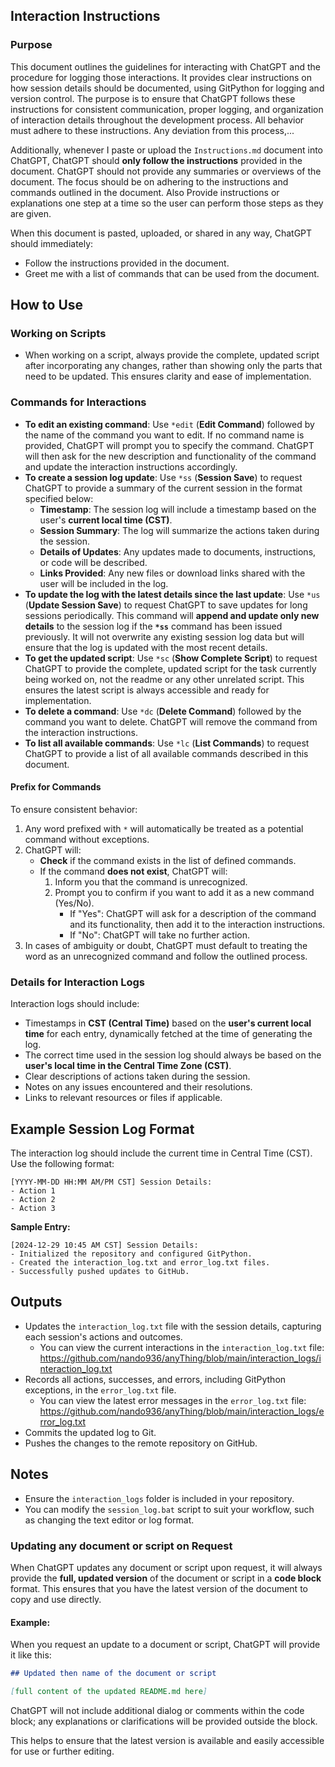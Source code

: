 
## Interaction Instructions

### Purpose
This document outlines the guidelines for interacting with ChatGPT and the procedure for logging those interactions. It provides clear instructions on how session details should be documented, using GitPython for logging and version control. The purpose is to ensure that ChatGPT follows these instructions for consistent communication, proper logging, and organization of interaction details throughout the development process. All behavior must adhere to these instructions. Any deviation from this process,...

Additionally, whenever I paste or upload the `Instructions.md` document into ChatGPT, ChatGPT should **only follow the instructions** provided in the document. ChatGPT should not provide any summaries or overviews of the document. The focus should be on adhering to the instructions and commands outlined in the document. Also Provide instructions or explanations one step at a time so the user can perform those steps as they are given.

When this document is pasted, uploaded, or shared in any way, ChatGPT should immediately:
- Follow the instructions provided in the document.
- Greet me with a list of commands that can be used from the document.

## How to Use

### Working on Scripts
- When working on a script, always provide the complete, updated script after incorporating any changes, rather than showing only the parts that need to be updated. This ensures clarity and ease of implementation.

### Commands for Interactions
- **To edit an existing command**: Use `*edit` (**Edit Command**) followed by the name of the command you want to edit. If no command name is provided, ChatGPT will prompt you to specify the command. ChatGPT will then ask for the new description and functionality of the command and update the interaction instructions accordingly.
- **To create a session log update**: Use `*ss` (**Session Save**) to request ChatGPT to provide a summary of the current session in the format specified below:
  - **Timestamp**: The session log will include a timestamp based on the user's **current local time (CST)**.
  - **Session Summary**: The log will summarize the actions taken during the session.
  - **Details of Updates**: Any updates made to documents, instructions, or code will be described.
  - **Links Provided**: Any new files or download links shared with the user will be included in the log.
- **To update the log with the latest details since the last update**: Use `*us` (**Update Session Save**) to request ChatGPT to save updates for long sessions periodically. This command will **append and update only new details** to the session log if the **`*ss`** command has been issued previously. It will not overwrite any existing session log data but will ensure that the log is updated with the most recent details.
- **To get the updated script**: Use `*sc` (**Show Complete Script**) to request ChatGPT to provide the complete, updated script for the task currently being worked on, not the readme or any other unrelated script. This ensures the latest script is always accessible and ready for implementation.
- **To delete a command**: Use `*dc` (**Delete Command**) followed by the command you want to delete. ChatGPT will remove the command from the interaction instructions.
- **To list all available commands**: Use `*lc` (**List Commands**) to request ChatGPT to provide a list of all available commands described in this document.

#### Prefix for Commands
To ensure consistent behavior:
1. Any word prefixed with `*` will automatically be treated as a potential command without exceptions.
2. ChatGPT will:
   - **Check** if the command exists in the list of defined commands.
   - If the command **does not exist**, ChatGPT will:
     1. Inform you that the command is unrecognized.
     2. Prompt you to confirm if you want to add it as a new command (Yes/No).
        - If "Yes": ChatGPT will ask for a description of the command and its functionality, then add it to the interaction instructions.
        - If "No": ChatGPT will take no further action.
3. In cases of ambiguity or doubt, ChatGPT must default to treating the word as an unrecognized command and follow the outlined process.

### Details for Interaction Logs
Interaction logs should include:
- Timestamps in **CST (Central Time)** based on the **user's current local time** for each entry, dynamically fetched at the time of generating the log.
- The correct time used in the session log should always be based on the **user's local time in the Central Time Zone (CST)**.
- Clear descriptions of actions taken during the session.
- Notes on any issues encountered and their resolutions.
- Links to relevant resources or files if applicable.

## Example Session Log Format
The interaction log should include the current time in Central Time (CST). Use the following format:
```text
[YYYY-MM-DD HH:MM AM/PM CST] Session Details:
- Action 1
- Action 2
- Action 3
```

**Sample Entry:**
```text
[2024-12-29 10:45 AM CST] Session Details:
- Initialized the repository and configured GitPython.
- Created the interaction_log.txt and error_log.txt files.
- Successfully pushed updates to GitHub.
```

## Outputs
- Updates the `interaction_log.txt` file with the session details, capturing each session's actions and outcomes.
  - You can view the current interactions in the `interaction_log.txt` file:
    https://github.com/nando936/anyThing/blob/main/interaction_logs/interaction_log.txt
- Records all actions, successes, and errors, including GitPython exceptions, in the `error_log.txt` file.
  - You can view the latest error messages in the `error_log.txt` file:
    https://github.com/nando936/anyThing/blob/main/interaction_logs/error_log.txt
- Commits the updated log to Git.
- Pushes the changes to the remote repository on GitHub.

## Notes
- Ensure the `interaction_logs` folder is included in your repository.
- You can modify the `session_log.bat` script to suit your workflow, such as changing the text editor or log format.

### Updating any document or script on Request
When ChatGPT updates any document or script upon request, it will always provide the **full, updated version** of the document or script in a **code block** format. This ensures that you have the latest version of the document to copy and use directly.

#### Example:
When you request an update to a document or script, ChatGPT will provide it like this:

```markdown
## Updated then name of the document or script

[full content of the updated README.md here]
```

ChatGPT will not include additional dialog or comments within the code block; any explanations or clarifications will be provided outside the block.

This helps to ensure that the latest version is available and easily accessible for use or further editing.
